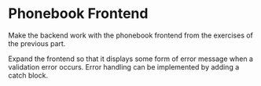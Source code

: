 # Phonebook Frontend

Make the backend work with the phonebook frontend from the exercises of the previous part.

Expand the frontend so that it displays some form of error message when a validation error occurs. Error handling can be implemented by adding a catch block.